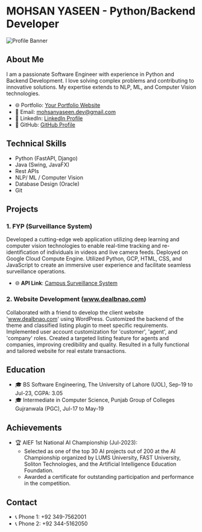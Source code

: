 # MOHSAN YASEEN - Python/Backend Developer

![Profile Banner](link-to-your-profile-banner-image)

## About Me

I am a passionate Software Engineer with experience in Python and Backend Development. I love solving complex problems and contributing to innovative solutions. My expertise extends to NLP, ML, and Computer Vision technologies.

- 🌐 Portfolio: [Your Portfolio Website](https://your-portfolio-website.com)
- 📧 Email: mohsanyaseen.dev@gmail.com
- 💼 LinkedIn: [LinkedIn Profile](https://www.linkedin.com/in/mohsan-yaseen)
- 🐙 GitHub: [GitHub Profile](https://github.com/Mohsan57)

## Technical Skills

- Python (FastAPI, Django)
- Java (Swing, JavaFX)
- Rest APIs
- NLP/ ML / Computer Vision
- Database Design (Oracle)
- Git

## Projects

### 1. FYP (Surveillance System)

Developed a cutting-edge web application utilizing deep learning and computer vision technologies to enable real-time tracking and re-identification of individuals in videos and live camera feeds. Deployed on Google Cloud Compute Engine. Utilized Python, GCP, HTML, CSS, and JavaScript to create an immersive user experience and facilitate seamless surveillance operations.

- 🌐 **API Link**: [Campus Surveillance System](http://ipfypcms.ddns.net)

### 2. Website Development (www.dealbnao.com)

Collaborated with a friend to develop the client website 'www.dealbnao.com' using WordPress. Customized the backend of the theme and classified listing plugin to meet specific requirements. Implemented user account customization for 'customer', 'agent', and 'company' roles. Created a targeted listing feature for agents and companies, improving credibility and quality. Resulted in a fully functional and tailored website for real estate transactions.

## Education

- 🎓 BS Software Engineering, The University of Lahore (UOL), Sep-19 to Jul-23, CGPA: 3.05
- 🎓 Intermediate in Computer Science, Punjab Group of Colleges Gujranwala (PGC), Jul-17 to May-19

## Achievements

- 🏆 AIEF 1st National AI Championship (Jul-2023):
  - Selected as one of the top 30 AI projects out of 200 at the AI Championship organized by LUMS University, FAST University, Soliton Technologies, and the Artificial Intelligence Education Foundation.
  - Awarded a certificate for outstanding participation and performance in the competition.

## Contact

- 📞 Phone 1: +92 349-7562001
- 📞 Phone 2: +92 344-5162050


